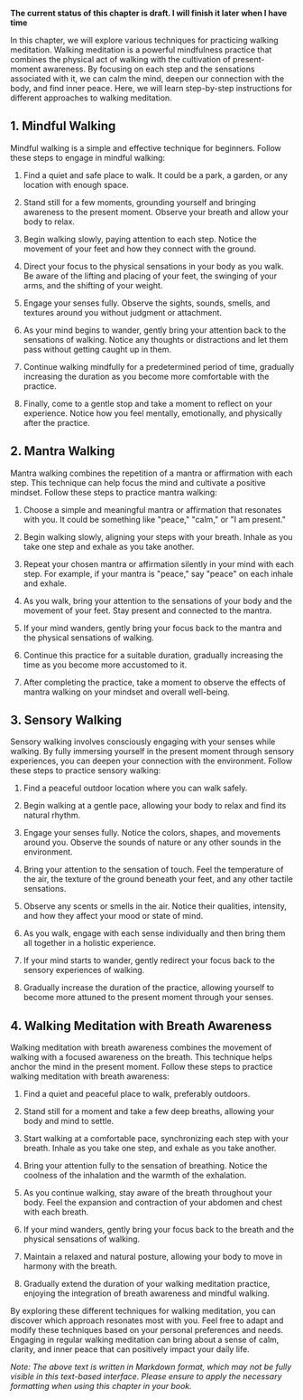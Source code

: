 **The current status of this chapter is draft. I will finish it later when I have time**

In this chapter, we will explore various techniques for practicing walking meditation. Walking meditation is a powerful mindfulness practice that combines the physical act of walking with the cultivation of present-moment awareness. By focusing on each step and the sensations associated with it, we can calm the mind, deepen our connection with the body, and find inner peace. Here, we will learn step-by-step instructions for different approaches to walking meditation.

**1. Mindful Walking**
----------------------

Mindful walking is a simple and effective technique for beginners. Follow these steps to engage in mindful walking:

1. Find a quiet and safe place to walk. It could be a park, a garden, or any location with enough space.

2. Stand still for a few moments, grounding yourself and bringing awareness to the present moment. Observe your breath and allow your body to relax.

3. Begin walking slowly, paying attention to each step. Notice the movement of your feet and how they connect with the ground.

4. Direct your focus to the physical sensations in your body as you walk. Be aware of the lifting and placing of your feet, the swinging of your arms, and the shifting of your weight.

5. Engage your senses fully. Observe the sights, sounds, smells, and textures around you without judgment or attachment.

6. As your mind begins to wander, gently bring your attention back to the sensations of walking. Notice any thoughts or distractions and let them pass without getting caught up in them.

7. Continue walking mindfully for a predetermined period of time, gradually increasing the duration as you become more comfortable with the practice.

8. Finally, come to a gentle stop and take a moment to reflect on your experience. Notice how you feel mentally, emotionally, and physically after the practice.

**2. Mantra Walking**
---------------------

Mantra walking combines the repetition of a mantra or affirmation with each step. This technique can help focus the mind and cultivate a positive mindset. Follow these steps to practice mantra walking:

1. Choose a simple and meaningful mantra or affirmation that resonates with you. It could be something like "peace," "calm," or "I am present."

2. Begin walking slowly, aligning your steps with your breath. Inhale as you take one step and exhale as you take another.

3. Repeat your chosen mantra or affirmation silently in your mind with each step. For example, if your mantra is "peace," say "peace" on each inhale and exhale.

4. As you walk, bring your attention to the sensations of your body and the movement of your feet. Stay present and connected to the mantra.

5. If your mind wanders, gently bring your focus back to the mantra and the physical sensations of walking.

6. Continue this practice for a suitable duration, gradually increasing the time as you become more accustomed to it.

7. After completing the practice, take a moment to observe the effects of mantra walking on your mindset and overall well-being.

**3. Sensory Walking**
----------------------

Sensory walking involves consciously engaging with your senses while walking. By fully immersing yourself in the present moment through sensory experiences, you can deepen your connection with the environment. Follow these steps to practice sensory walking:

1. Find a peaceful outdoor location where you can walk safely.

2. Begin walking at a gentle pace, allowing your body to relax and find its natural rhythm.

3. Engage your senses fully. Notice the colors, shapes, and movements around you. Observe the sounds of nature or any other sounds in the environment.

4. Bring your attention to the sensation of touch. Feel the temperature of the air, the texture of the ground beneath your feet, and any other tactile sensations.

5. Observe any scents or smells in the air. Notice their qualities, intensity, and how they affect your mood or state of mind.

6. As you walk, engage with each sense individually and then bring them all together in a holistic experience.

7. If your mind starts to wander, gently redirect your focus back to the sensory experiences of walking.

8. Gradually increase the duration of the practice, allowing yourself to become more attuned to the present moment through your senses.

**4. Walking Meditation with Breath Awareness**
-----------------------------------------------

Walking meditation with breath awareness combines the movement of walking with a focused awareness on the breath. This technique helps anchor the mind in the present moment. Follow these steps to practice walking meditation with breath awareness:

1. Find a quiet and peaceful place to walk, preferably outdoors.

2. Stand still for a moment and take a few deep breaths, allowing your body and mind to settle.

3. Start walking at a comfortable pace, synchronizing each step with your breath. Inhale as you take one step, and exhale as you take another.

4. Bring your attention fully to the sensation of breathing. Notice the coolness of the inhalation and the warmth of the exhalation.

5. As you continue walking, stay aware of the breath throughout your body. Feel the expansion and contraction of your abdomen and chest with each breath.

6. If your mind wanders, gently bring your focus back to the breath and the physical sensations of walking.

7. Maintain a relaxed and natural posture, allowing your body to move in harmony with the breath.

8. Gradually extend the duration of your walking meditation practice, enjoying the integration of breath awareness and mindful walking.

By exploring these different techniques for walking meditation, you can discover which approach resonates most with you. Feel free to adapt and modify these techniques based on your personal preferences and needs. Engaging in regular walking meditation can bring about a sense of calm, clarity, and inner peace that can positively impact your daily life.

*Note: The above text is written in Markdown format, which may not be fully visible in this text-based interface. Please ensure to apply the necessary formatting when using this chapter in your book.*
